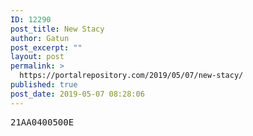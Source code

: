 ```yaml
---
ID: 12290
post_title: New Stacy
author: Gatun
post_excerpt: ""
layout: post
permalink: >
  https://portalrepository.com/2019/05/07/new-stacy/
published: true
post_date: 2019-05-07 08:28:06
---
```

<pre>21AA0400500E</pre>